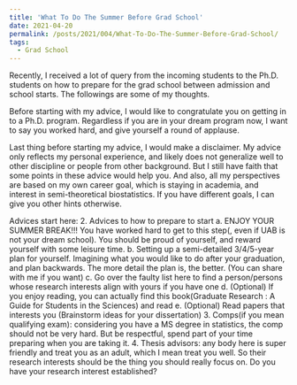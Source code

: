 ```yaml
---
title: 'What To Do The Summer Before Grad School'
date: 2021-04-20
permalink: /posts/2021/004/What-To-Do-The-Summer-Before-Grad-School/
tags:
  - Grad School
---
```


Recently, I received a lot of query from the incoming students to the Ph.D. students on how to prepare for the grad school between admission and school starts. The followings are some of my thoughts.

Before starting with my advice, I would like to congratulate you on getting in to a Ph.D. program. Regardless if you are in your dream program now, I want to say you worked hard, and give yourself a round of applause.

Last thing before starting my advice, I would make a disclaimer. My advice only reflects my personal experience, and likely does not generalize well to other discipline or people from other background. But I still have faith that some points in these advice would help you. And also, all my perspectives are based on my own career goal, which is staying in academia, and interest in semi-theoretical biostatistics. If you have different goals, I can give you other hints otherwise.
 
Advices start here: 
2.	Advices to how to prepare to start
a.	ENJOY YOUR SUMMER BREAK!!! You have worked hard to get to this step(, even if UAB is not your dream school). You should be proud of yourself, and reward yourself with some leisure time.
b.	Setting up a semi-detailed 3/4/5-year plan for yourself. Imagining what you would like to do after your graduation, and plan backwards. The more detail the plan is, the better. (You can share with me if you want)
c.	Go over the faulty list here to find a person/persons whose research interests align with yours if you have one
d.	(Optional) If you enjoy reading, you can actually find this book(Graduate Research : A Guide for Students in the Sciences) and read
e.	(Optional) Read papers that interests you (Brainstorm ideas for your dissertation)
3.	Comps(if you mean qualifying exam): considering you have a MS degree in statistics, the comp should not be very hard. But be respectful, spend part of your time preparing when you are taking it.
4.	Thesis advisors: any body here is super friendly and treat you as an adult, which I mean treat you well. So their research interests should be the thing you should really focus on. Do you have your research interest established?



